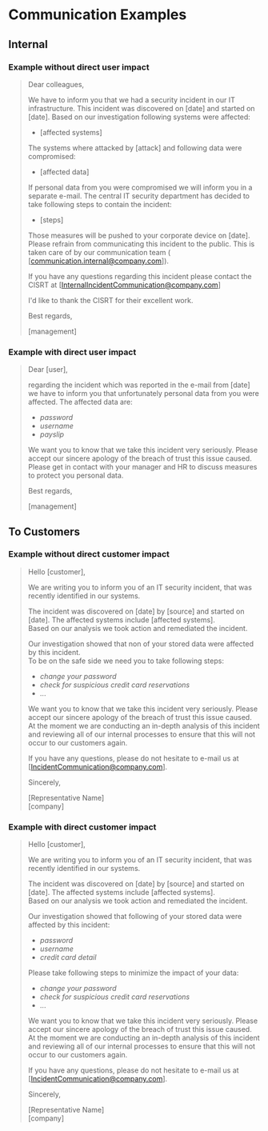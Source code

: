 # Communication Examples

## Internal

### Example without direct user impact
> Dear colleagues,
>
> We have to inform you that we had a security incident in our IT infrastructure. This incident was discovered on [date]
> and started on [date]. Based on our investigation following systems were affected:
> * [affected systems]
> 
> The systems where attacked by [attack] and following data were compromised:
> * [affected data]
>
> If personal data from you were compromised we will inform you in a separate e-mail. The central IT security department
> has decided to take following steps to contain the incident:
> * [steps]
>
> Those measures will be pushed to your corporate device on [date].
> Please refrain from communicating this incident to the public. This is taken care of by our communication team (
> [communication.internal@company.com]).
>
> If you have any questions regarding this incident please contact the CISRT at
> [InternalIncidentCommunication@company.com]
>
> I'd like to thank the CISRT for their excellent work.
>
> Best regards,
>
> [management]

### Example with direct user impact
> Dear [user],
>
> regarding the incident which was reported in the e-mail from [date] we have to inform you that unfortunately personal
> data from you were affected. The affected data are:
> * _password_
> * _username_
> * _payslip_
>
> We want you to know that we take this incident very seriously. Please accept our sincere apology of the breach of
> trust this issue caused.  
> Please get in contact with your manager and HR to discuss measures to protect you personal data.
>
> Best regards,
>
> [management]


## To Customers

### Example without direct customer impact
> Hello [customer],
>
> We are writing you to inform you of an IT security incident, that was recently identified in our systems.
>
> The incident was discovered on [date] by [source] and started on [date]. The affected systems include
> [affected systems].  
> Based on our analysis we took action and remediated the incident.
>
> Our investigation showed that non of your stored data were affected by this incident.  
> To be on the safe side we need you to take following steps:
> * _change your password_
> * _check for suspicious credit card reservations_
> * _..._
>
> We want you to know that we take this incident very seriously. Please accept our sincere apology of the breach of
> trust this issue caused. At the moment we are conducting an in-depth analysis of this incident and reviewing all of 
> our internal processes to ensure that this will not occur to our customers again.
>
> If you have any questions, please do not hesitate to e-mail us at [IncidentCommunication@company.com].
>
> Sincerely,
>
> [Representative Name]  
> [company] 

### Example with direct customer impact
> Hello [customer],
>
> We are writing you to inform you of an IT security incident, that was recently identified in our systems.
>
> The incident was discovered on [date] by [source] and started on [date]. The affected systems include
> [affected systems].  
> Based on our analysis we took action and remediated the incident.
>
> Our investigation showed that following of your stored data were affected by this incident:
> * _password_
> * _username_
> * _credit card detail_
>
> Please take following steps to minimize the impact of your data:
> * _change your password_
> * _check for suspicious credit card reservations_
> * _..._
>
> We want you to know that we take this incident very seriously. Please accept our sincere apology of the breach of
> trust this issue caused. At the moment we are conducting an in-depth analysis of this incident and reviewing all of 
> our internal processes to ensure that this will not occur to our customers again.
>
> If you have any questions, please do not hesitate to e-mail us at [IncidentCommunication@company.com].
>
> Sincerely,
>
> [Representative Name]  
> [company] 